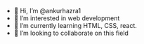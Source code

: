 - 👋 Hi, I’m @ankurhazra1
- 👀 I’m interested in web development
- 🌱 I’m currently learning HTML, CSS, react.
- 💞️ I’m looking to collaborate on this field


<!---
ankurhazra1/ankurhazra1 is a ✨ special ✨ repository because its `README.md` (this file) appears on your GitHub profile.
You can click the Preview link to take a look at your changes.
--->
